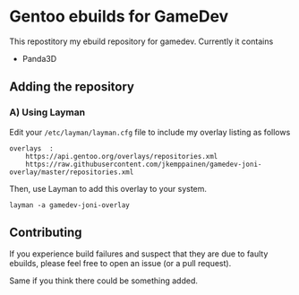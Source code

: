 # Gentoo ebuilds for GameDev

This repostitory my ebuild repository for gamedev.
Currently it contains

- Panda3D


## Adding the repository

### A) Using Layman

Edit your `/etc/layman/layman.cfg` file to include my overlay listing as follows

```
overlays  :
    https://api.gentoo.org/overlays/repositories.xml
    https://raw.githubusercontent.com/jkemppainen/gamedev-joni-overlay/master/repositories.xml
```

Then, use Layman to add this overlay to your system.

```
layman -a gamedev-joni-overlay
```

## Contributing

If you experience build failures and suspect that they are due to
faulty ebuilds, please feel free to open an issue
(or a pull request).

Same if you think there could be something added.
